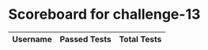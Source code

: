 # Scoreboard for challenge-13
| Username   | Passed Tests | Total Tests |
|------------|--------------|-------------|

